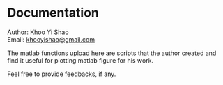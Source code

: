 # Documentation

Author: Khoo Yi Shao  
Email: khooyishao@gmail.com

The matlab functions upload here are scripts that the author
created and find it useful for plotting matlab figure for his work.

Feel free to provide feedbacks, if any.